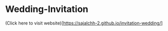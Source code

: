 # Wedding-Invitation
(Click here to visit website)[https://sajalchh-2.github.io/invitation-wedding/]
